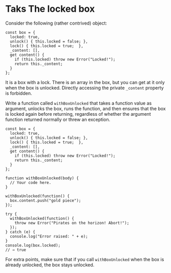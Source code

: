 # Taks The locked box
Consider the following (rather contrived) object:
```
const box = {
  locked: true,
  unlock() { this.locked = false; },
  lock() { this.locked = true;  },
  _content: [],
  get content() {
    if (this.locked) throw new Error("Locked!");
    return this._content;
  }
};
```
It is a box with a lock. There is an array in the box, but you can get at it only when the box is unlocked. Directly accessing the private ```_content``` property is forbidden.

Write a function called ```withBoxUnlocked``` that takes a function value as argument, unlocks the box, runs the function, and then ensures that the box is locked again before returning, regardless of whether the argument function returned normally or threw an exception.

```
const box = {
  locked: true,
  unlock() { this.locked = false; },
  lock() { this.locked = true;  },
  _content: [],
  get content() {
    if (this.locked) throw new Error("Locked!");
    return this._content;
  }
};

function withBoxUnlocked(body) {
  // Your code here.
}

withBoxUnlocked(function() {
  box.content.push("gold piece");
});

try {
  withBoxUnlocked(function() {
    throw new Error("Pirates on the horizon! Abort!");
  });
} catch (e) {
  console.log("Error raised: " + e);
}
console.log(box.locked);
// → true
```

For extra points, make sure that if you call ```withBoxUnlocked``` when the box is already unlocked, the box stays unlocked.

